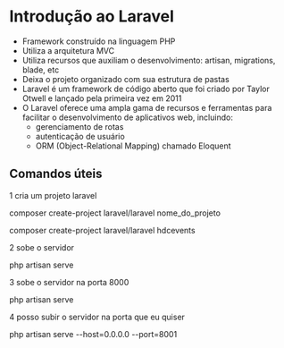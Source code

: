 # Introdução ao Laravel

- Framework construído na linguagem PHP
- Utiliza a arquitetura MVC
- Utiliza recursos que auxiliam o desenvolvimento: artisan, migrations, blade, etc
- Deixa o projeto organizado com sua estrutura de pastas
- Laravel é um framework de código aberto que foi criado por Taylor Otwell e lançado pela primeira vez em 2011
- O Laravel oferece uma ampla gama de recursos e ferramentas para facilitar o desenvolvimento de aplicativos web, incluindo:
  - gerenciamento de rotas
  - autenticação de usuário
  - ORM (Object-Relational Mapping) chamado Eloquent


## Comandos úteis

1 cria um projeto laravel

composer create-project laravel/laravel nome_do_projeto

composer create-project laravel/laravel hdcevents

2 sobe o servidor

php artisan serve

3 sobe o servidor na porta 8000

php artisan serve

4 posso subir o servidor na porta que eu quiser

php artisan serve --host=0.0.0.0 --port=8001
